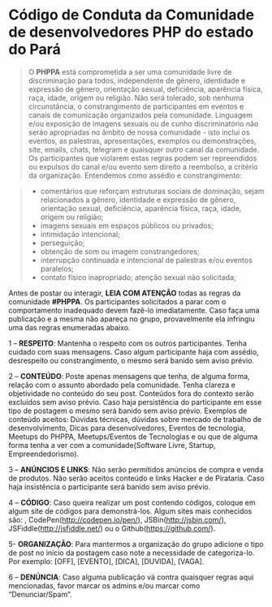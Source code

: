 # Código de Conduta da Comunidade de desenvolvedores PHP do estado do Pará

> O **PHPPA** está comprometida a ser uma comunidade livre de discriminação para todos, independente de gênero, identidade e expressão de gênero, orientação sexual, deficiência, aparência física, raça, idade, origem ou religião.
> Não será tolerado, sob nenhuma circunstância, o constrangimento de participantes em eventos e canais de comunicação organizados pela comunidade.
> Linguagem e/ou exposição de imagens sexuais ou de cunho discriminatório não serão apropriadas no âmbito de nossa comunidade - isto inclui os eventos, as palestras, apresentações, exemplos ou demonstrações, site, emails, chats, telegram e quaisquer outro canal da comunidade.
> Os participantes que violarem estas regras podem ser repreendidos ou expulsos do canal e/ou evento sem direito a reembolso, a critério da organização.
> Entendemos como assédio e constrangimento:

> * comentários que reforçam estruturas sociais de dominação, sejam relacionados a gênero, identidade e expressão de gênero, orientação sexual, deficiência, aparência física, raça, idade, origem ou religião;
> * imagens sexuais em espaços públicos ou privados;
> * intimidação intencional;
> * perseguição;
> * obtenção de som ou imagem constrangedores;
> * interrupção continuada e intencional de palestras e/ou eventos paralelos;
> * contato físico inapropriado; atenção sexual não solicitada;

Antes de postar ou interagir, **LEIA COM ATENÇÃO** todas as regras da comunidade **#PHPPA**.
Os participantes solicitados a parar com o comportamento inadequado devem fazê-lo imediatamente. Caso faça uma publicação e a mesma não apareça no grupo, provavelmente ela infringiu uma das regras enumeradas abaixo.

1 – **RESPEITO**: Mantenha o respeito com os outros participantes. Tenha cuidado com suas mensagens. Caso algum participante haja com assédio, desrespeito ou constrangimento, o mesmo será banido sem aviso prévio.

2 – **CONTEÚDO**: Poste apenas mensagens que tenha, de alguma forma, relação com o assunto abordado pela comunidade. Tenha clareza e objetividade no conteúdo do seu post. Conteúdos fora do contexto serão excluídos sem aviso prévio. Caso haja persistência do participante em esse tipo de postagem o mesmo será banido sem aviso prévio. Exemplos de conteúdo aceitos: Dúvidas técnicas, dúvidas sobre mercado de trabalho de desenvolvimento, Dicas para desenvolvedores, Eventos de tecnologia, Meetups do PHPPA, Meetups/Eventos de Tecnologias e ou que de alguma forma tenha a ver com a comunidade(Software Livre, Startup, Empreendedorismo).

3 – **ANÚNCIOS E LINKS**: Não serão permitidos anúncios de compra e venda de produtos. Não serão aceitos conteúdo e links Hacker e de Pirataria. Caso haja insistência o participante será banido sem aviso prévio.

4 – **CÓDIGO**: Caso queira realizar um post contendo códigos, coloque em algum site de códigos para demonstrá-los. Algum sites mais conhecidos são: , CodePen(http://codepen.io/pen/), JSBin(http://jsbin.com/), JSFiddle(http://jsfiddle.net/) ou o Github(https://github.com/).

5- **ORGANIZAÇÃO**: Para mantermos a organização do grupo adicione o tipo de post no inicio da postagem caso note a necessidade de categoriza-lo. Por exemplo: [OFF], [EVENTO], [DICA], [DUVIDA], [VAGA].

6 – **DENÚNCIA**: Caso alguma publicação vá contra quaisquer regras aqui mencionadas, favor marcar os admins e/ou marcar como “Denunciar/Spam”.
